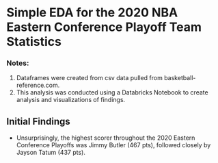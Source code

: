# Simple EDA for the 2020 NBA Eastern Conference Playoff Team Statistics
### Notes:
1) Dataframes were created from csv data pulled from basketball-reference.com.
2) This analysis was conducted using a Databricks Notebook to create analysis and visualizations of findings.

## Initial Findings

* Unsurprisingly, the highest scorer throughout the 2020 Eastern Conference Playoffs was Jimmy Butler (467 pts), followed closely by Jayson Tatum (437 pts).

